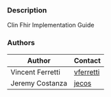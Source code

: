 ### Description

Clin Fhir Implementation Guide

### Authors

| Author | Contact |
| ------ | ------ |
Vincent Ferretti | [vferretti](https://github.com/vferretti)
Jeremy Costanza | [jecos](https://github.com/jecos)
